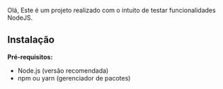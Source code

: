Olá,
Este é um projeto realizado com o intuito de testar funcionalidades NodeJS.

## Instalação
**Pré-requisitos:**
* Node.js (versão recomendada)
* npm ou yarn (gerenciador de pacotes)
